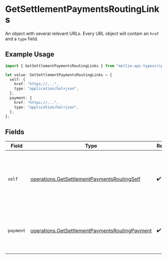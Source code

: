 # GetSettlementPaymentsRoutingLinks

An object with several relevant URLs. Every URL object will contain an `href` and a `type` field.

## Example Usage

```typescript
import { GetSettlementPaymentsRoutingLinks } from "mollie-api-typescript/models/operations";

let value: GetSettlementPaymentsRoutingLinks = {
  self: {
    href: "https://...",
    type: "application/hal+json",
  },
  payment: {
    href: "https://...",
    type: "application/hal+json",
  },
};
```

## Fields

| Field                                                                                                            | Type                                                                                                             | Required                                                                                                         | Description                                                                                                      |
| ---------------------------------------------------------------------------------------------------------------- | ---------------------------------------------------------------------------------------------------------------- | ---------------------------------------------------------------------------------------------------------------- | ---------------------------------------------------------------------------------------------------------------- |
| `self`                                                                                                           | [operations.GetSettlementPaymentsRoutingSelf](../../models/operations/getsettlementpaymentsroutingself.md)       | :heavy_check_mark:                                                                                               | In v2 endpoints, URLs are commonly represented as objects with an `href` and `type` field.                       |
| `payment`                                                                                                        | [operations.GetSettlementPaymentsRoutingPayment](../../models/operations/getsettlementpaymentsroutingpayment.md) | :heavy_check_mark:                                                                                               | The API resource URL of the [payment](get-payment) that belong to this route.                                    |